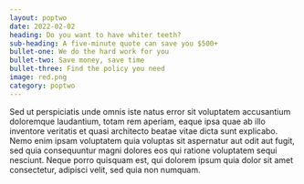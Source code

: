 ```yaml
---
layout: poptwo
date: 2022-02-02
heading: Do you want to have whiter teeth?
sub-heading: A five-minute quote can save you $500+
bullet-one: We do the hard work for you
bullet-two: Save money, save time
bullet-three: Find the policy you need
image: red.png
category: poptwo
---
```


Sed ut perspiciatis unde omnis iste natus error sit voluptatem accusantium doloremque laudantium, totam rem aperiam, eaque ipsa quae ab illo inventore veritatis et quasi architecto beatae vitae dicta sunt explicabo. Nemo enim ipsam voluptatem quia voluptas sit aspernatur aut odit aut fugit, sed quia consequuntur magni dolores eos qui ratione voluptatem sequi nesciunt. Neque porro quisquam est, qui dolorem ipsum quia dolor sit amet consectetur, adipisci velit, sed quia non numquam.